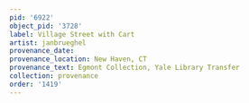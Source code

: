 ```yaml
---
pid: '6922'
object_pid: '3728'
label: Village Street with Cart
artist: janbrueghel
provenance_date:
provenance_location: New Haven, CT
provenance_text: Egmont Collection, Yale Library Transfer
collection: provenance
order: '1419'
---
```

